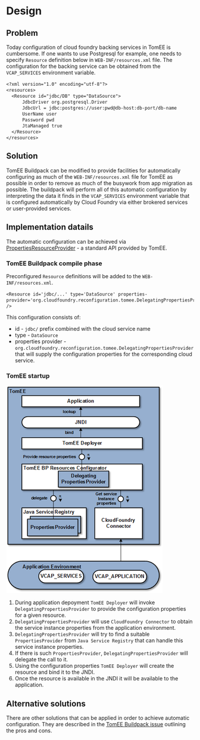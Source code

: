 # Design

## Problem
Today configuration of cloud foundry backing services in TomEE is cumbersome. If one wants to use Postgresql for example, one needs to specify `Resource` definition below in `WEB-INF/resources.xml` file.
The configuration for the backing service can be obtained from the `VCAP_SERVICES` environment variable.

```
<?xml version="1.0" encoding="utf-8"?>
<resources>
  <Resource id="jdbc/DB" type="DataSource">
      JdbcDriver org.postgresql.Driver
      JdbcUrl = jdbc:postgres://user:pwd@db-host:db-port/db-name
      UserName user
      Password pwd
      JtaManaged true
  </Resource>
</resources>
```

## Solution
TomEE Buildpack can be modified to provide facilities for automatically configuring as much of the `WEB-INF/resources.xml` file for TomEE as possible in order to remove as much of the busywork from app migration as possible.
The buildpack will perform all of this automatic configuration by interpreting the data it finds in the `VCAP_SERVICES` environment variable that is configured automatically by Cloud Foundry via either brokered services or user-provided services.

## Implementation datails
The automatic configuration can be achieved via [PropertiesResourceProvider][] - a standard API provided by TomEE.

### TomEE Buildpack compile phase
Preconfigured `Resource` definitions will be added to the `WEB-INF/resources.xml`.

```
<Resource id='jdbc/...' type='DataSource' properties-provider='org.cloudfoundry.reconfiguration.tomee.DelegatingPropertiesProvider' />
```

This configuration consists of:
* id - `jdbc/` prefix combined with the cloud service name
* type - `DataSource`
* properties provider - `org.cloudfoundry.reconfiguration.tomee.DelegatingPropertiesProvider` that will supply the configuration properties for the corresponding cloud service.

### TomEE startup

![Resources Auto Configuration](resource_configuration.png)

1. During application depoyment `TomEE Deployer` will invoke `DelegatingPropertiesProvider` to provide the configuration properties for a given resource.
2. `DelegatingPropertiesProvider` will use `CloudFoundry Connector` to obtain the service instance properties from the application environment.
3. `DelegatingPropertiesProvider` will try to find a suitable `PropertiesProvider` from `Java Service Registry` that can handle this service instance properties.
4. If there is such `PropertiesProvider`, `DelegatingPropertiesProvider` will delegate the call to it.
5. Using the configuration properties `TomEE Deployer` will create the resource and bind it to the JNDI.
6. Once the resource is available in the JNDI it will be available to the application.

## Alternative solutions
There are other solutions that can be applied in order to achieve automatic configuration.
They are described in the [TomEE Buildpack issue][] outlining the pros and cons.

[PropertiesResourceProvider]: https://github.com/apache/tomee/blob/master/container/openejb-api/src/main/java/org/apache/openejb/api/resource/PropertiesResourceProvider.java
[TomEE Buildpack issue]: https://github.com/cloudfoundry-community/tomee-buildpack/issues/5